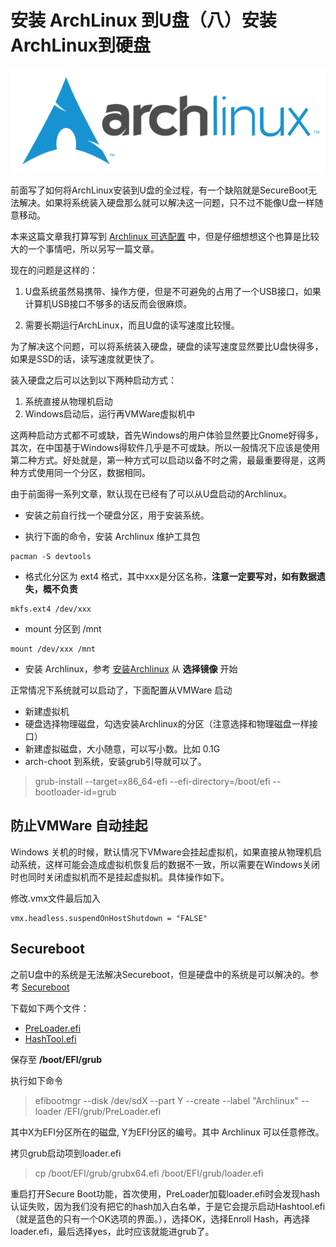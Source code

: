# 安装 ArchLinux 到U盘（八）安装ArchLinux到硬盘

[annotation]: <id> (0cd4748b-b63c-4c7c-8fae-a862cbcc0698)
[annotation]: <create_time> (2018-02-04 21:05:00)
[annotation]: <category> (计算机技术)
[annotation]: <tags> (操作系统|Linux)
[annotation]: <status> (public)
[annotation]: <topic> (安装 ArchLinux 到U盘)
[annotation]: <index> (8)
[annotation]: <comments> (true)


![1](images/install_archlinux_to_usb_7_1.png)

前面写了如何将ArchLinux安装到U盘的全过程，有一个缺陷就是SecureBoot无法解决。如果将系统装入硬盘那么就可以解决这一问题，只不过不能像U盘一样随意移动。

本来这篇文章我打算写到 [Archlinux 可选配置](../5c3a4435-dec5-4a15-b30c-3dea4ae35e40) 中，但是仔细想想这个也算是比较大的一个事情吧，所以另写一篇文章。

现在的问题是这样的：
1.  U盘系统虽然易携带、操作方便，但是不可避免的占用了一个USB接口，如果计算机USB接口不够多的话反而会很麻烦。

2.  需要长期运行ArchLinux，而且U盘的读写速度比较慢。

为了解决这个问题，可以将系统装入硬盘，硬盘的读写速度显然要比U盘快得多，如果是SSD的话，读写速度就更快了。

装入硬盘之后可以达到以下两种启动方式：

1. 系统直接从物理机启动
2. Windows启动后，运行再VMWare虚拟机中

这两种启动方式都不可或缺，首先Windows的用户体验显然要比Gnome好得多，其次，在中国基于Windows得软件几乎是不可或缺。所以一般情况下应该是使用第二种方式。好处就是，第一种方式可以启动以备不时之需，最最重要得是，这两种方式使用同一个分区，数据相同。

由于前面得一系列文章，默认现在已经有了可以从U盘启动的Archlinux。

- 安装之前自行找一个硬盘分区，用于安装系统。

-  执行下面的命令，安装 Archlinux 维护工具包
```
pacman -S devtools
```
- 格式化分区为 ext4 格式，其中xxx是分区名称，**注意一定要写对，如有数据遗失，概不负责**
```
mkfs.ext4 /dev/xxx
```
- mount 分区到 /mnt
```
mount /dev/xxx /mnt
```
- 安装 Archlinux，参考 [安装Archlinux](../4f6cfa0a-ad98-4adb-af08-79a8a5b1d674) 从 **选择镜像** 开始

正常情况下系统就可以启动了，下面配置从VMWare 启动

- 新建虚拟机
- 硬盘选择物理磁盘，勾选安装Archlinux的分区（注意选择和物理磁盘一样接口）
- 新建虚拟磁盘，大小随意，可以写小数。比如 0.1G
- arch-choot 到系统，安装grub引导就可以了。

>grub-install --target=x86_64-efi --efi-directory=/boot/efi  --bootloader-id=grub


## 防止VMWare 自动挂起

Windows 关机的时候，默认情况下VMware会挂起虚拟机，如果直接从物理机启动系统，这样可能会造成虚拟机恢复后的数据不一致，所以需要在Windows关闭时也同时关闭虚拟机而不是挂起虚拟机。具体操作如下。

修改.vmx文件最后加入

    vmx.headless.suspendOnHostShutdown = "FALSE"

## Secureboot
之前U盘中的系统是无法解决Secureboot，但是硬盘中的系统是可以解决的。参考 [Secureboot](https://wiki.archlinux.org/index.php/Secure_Boot)

下载如下两个文件：

-  [PreLoader.efi](https://blog.hansenpartnership.com/wp-uploads/2013/PreLoader.efi) 
- [HashTool.efi](https://blog.hansenpartnership.com/wp-uploads/2013/HashTool.efi "LCA2013 and Rearchitecting Secure Boot")

保存至 **/boot/EFI/grub**

执行如下命令

>efibootmgr --disk /dev/sdX --part Y --create --label "Archlinux" --loader /EFI/grub/PreLoader.efi

其中X为EFI分区所在的磁盘, Y为EFI分区的编号。其中 Archlinux 可以任意修改。

拷贝grub启动项到loader.efi

>cp /boot/EFI/grub/grubx64.efi /boot/EFI/grub/loader.efi

重启打开Secure Boot功能，首次使用，PreLoader加载loader.efi时会发现hash认证失败，因为我们没有把它的hash加入白名单，于是它会提示启动Hashtool.efi（就是蓝色的只有一个OK选项的界面。），选择OK，选择Enroll Hash，再选择loader.efi，最后选择yes，此时应该就能进grub了。